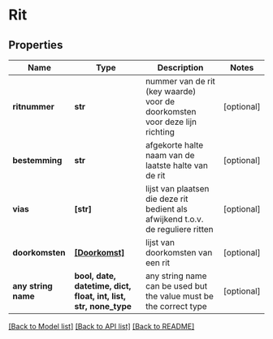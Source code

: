 # Rit


## Properties
Name | Type | Description | Notes
------------ | ------------- | ------------- | -------------
**ritnummer** | **str** | nummer van de rit (key waarde) voor de doorkomsten voor deze lijn richting | [optional] 
**bestemming** | **str** | afgekorte halte naam van de laatste halte van de rit | [optional] 
**vias** | **[str]** | lijst van plaatsen die deze rit bedient als afwijkend t.o.v. de reguliere ritten | [optional] 
**doorkomsten** | [**[Doorkomst]**](Doorkomst.md) | lijst van doorkomsten van een rit | [optional] 
**any string name** | **bool, date, datetime, dict, float, int, list, str, none_type** | any string name can be used but the value must be the correct type | [optional]

[[Back to Model list]](../README.md#documentation-for-models) [[Back to API list]](../README.md#documentation-for-api-endpoints) [[Back to README]](../README.md)


